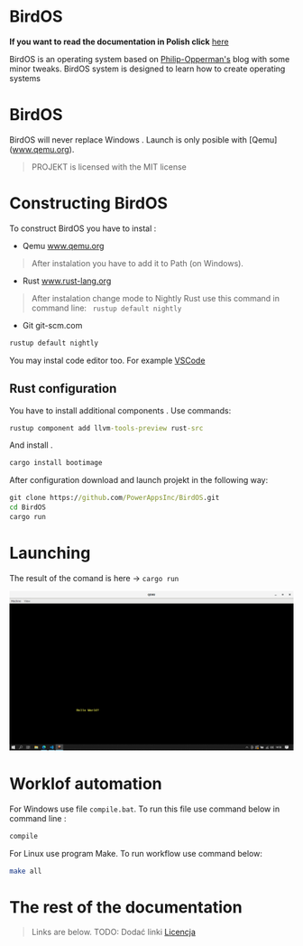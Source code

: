 # BirdOS
****If you want to read the documentation in Polish click**** [here](./docs/pl/PL.README.md)

BirdOS is an operating system based on [Philip-Opperman's](https://os.phil-opp.com/) blog with some minor tweaks. BirdOS system is designed to learn how to create operating systems
# BirdOS
BirdOS will never replace Windows . Launch is only posible with [Qemu] (www.qemu.org).
> PROJEKT is licensed with the MIT license

# Constructing BirdOS
To construct BirdOS you have to instal :
- Qemu www.qemu.org 
>After instalation you have to add it to Path (on Windows).
- Rust www.rust-lang.org
>After instalation change mode to Nightly Rust use this command in command line: ``` rustup default nightly```
- Git  git-scm.com 

```cmd
rustup default nightly
```

You may instal code editor too. For example  [VSCode](code.visualstudio.com)
## Rust configuration
You have to install additional components . Use commands:
```cmd
rustup component add llvm-tools-preview rust-src
```
And install .
```cmd
cargo install bootimage 
```
After configuration download and launch projekt in the following way:
```cmd
git clone https://github.com/PowerAppsInc/BirdOS.git
cd BirdOS
cargo run
```
# Launching
The result of the comand is here -> ```cargo run ```

![Hello World](/demo/helloworld.png)
# Worklof automation  
 For Windows use file ```compile.bat```. To run this file use command below in command line :
```cmd
compile
```
For Linux use program Make. To run workflow use command below: 
```bash
make all
```
# The rest of the documentation 
> Links are below.
TODO: Dodać linki
[Licencja](/LICENSE)
